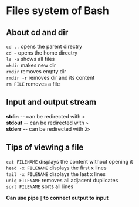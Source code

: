# Files system of Bash
## About cd and dir
`cd ..` opens the parent directry\
`cd ~` opens the home directry\
`ls -a` shows all files\
`mkdir` makes new dir\
`rmdir` removes empty dir\
`rmdir -r` removes dir and its content\
`rm FILE` removes a file

## Input and output stream
**stdin** -- can be redirected with `<`\
**stdout** -- can be redirected with `>`\
**stderr** -- can be redirected with `2>`

## Tips of viewing a file
`cat FILENAME` displays the content without opening it\
`head -x FILENAME` displays the first x lines\
`tail -x FILENAME` displays the last x lines\
`uniq FILENAME` removes all adjacent duplicates\
`sort FILENAME` sorts all lines

**Can use pipe `|` to connect output to input**